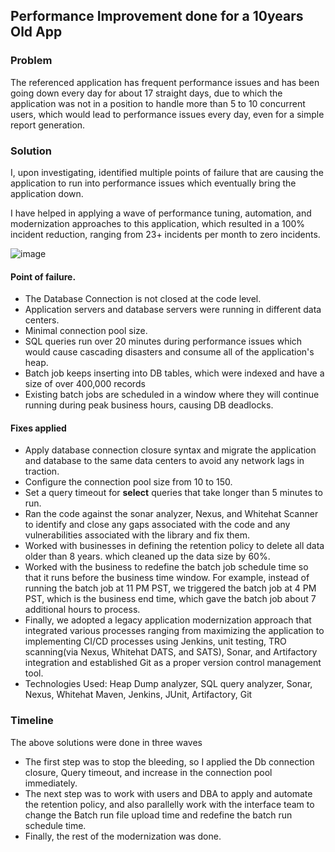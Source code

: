 ## Performance Improvement done for a 10years Old App

### Problem 

The referenced application has frequent performance issues and has been going down every day for about 17 straight days, due to which the application was not in a position to handle more than 5 to 10 concurrent users, which would lead to performance issues every day, even for a simple report generation.

### Solution  

I, upon investigating, identified multiple points of failure that are causing the application to run into performance issues which eventually bring the application down.

I have helped in applying a wave of performance tuning, automation, and modernization approaches to this application, which resulted in a 100% incident reduction, ranging from 23+ incidents per month to zero incidents.

![image](https://github.com/mjameer/Performance-Improvement-10years-Old-App/assets/11364104/faf603f3-c163-4d0c-8de4-f6215f8c2412)

#### Point of failure. 

-	The Database Connection is not closed at the code level. 
-	Application servers and database servers were running in different data centers. 
-	Minimal connection pool size. 
-	SQL queries run over 20 minutes during performance issues which would cause cascading disasters and consume all of the application's heap. 
-	Batch job keeps inserting into DB tables, which were indexed and have a size of over 400,000 records 
-	Existing batch jobs are scheduled in a window where they will continue running during peak business hours, causing DB deadlocks.

#### Fixes applied

-	Apply database connection closure syntax and migrate the application and database to the same data centers to avoid any network lags in traction. 
-	Configure the connection pool size from 10 to 150.
-	Set a query timeout for **select** queries that take longer than 5 minutes to run.
-	Ran the code against the sonar analyzer, Nexus, and Whitehat Scanner to identify and close any gaps associated with the code and any vulnerabilities associated with the library and fix them.
-	Worked with businesses in defining the retention policy to delete all data older than 8 years. which cleaned up the data size by 60%.
-	Worked with the business to redefine the batch job schedule time so that it runs before the business time window. For example, instead of running the batch job at 11 PM PST, we triggered the batch job at 4 PM PST, which is the business end time, which gave the batch job about 7 additional hours to process. 
-	Finally, we adopted a legacy application modernization approach that integrated various processes ranging from maximizing the application to implementing CI/CD processes using Jenkins, unit testing, TRO scanning(via Nexus, Whitehat DATS, and SATS), Sonar, and Artifactory integration and established Git as a proper version control management tool.
-	Technologies Used: Heap Dump analyzer, SQL query analyzer, Sonar, Nexus, Whitehat Maven, Jenkins, JUnit, Artifactory, Git


 ### Timeline

 The above solutions were done in three waves 

 - The first step was to stop the bleeding, so I applied the Db connection closure, Query timeout, and increase in the connection pool immediately. 
 - The next step was to work with users and DBA to apply and automate the retention policy, and also parallelly work with the interface team to change the Batch run file upload time and redefine the batch run schedule time.
 - Finally, the rest of the modernization was done.  
 
